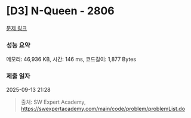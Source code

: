 # [D3] N-Queen - 2806 

[문제 링크](https://swexpertacademy.com/main/code/problem/problemDetail.do?contestProbId=AV7GKs06AU0DFAXB) 

### 성능 요약

메모리: 46,936 KB, 시간: 146 ms, 코드길이: 1,877 Bytes

### 제출 일자

2025-09-13 21:28



> 출처: SW Expert Academy, https://swexpertacademy.com/main/code/problem/problemList.do